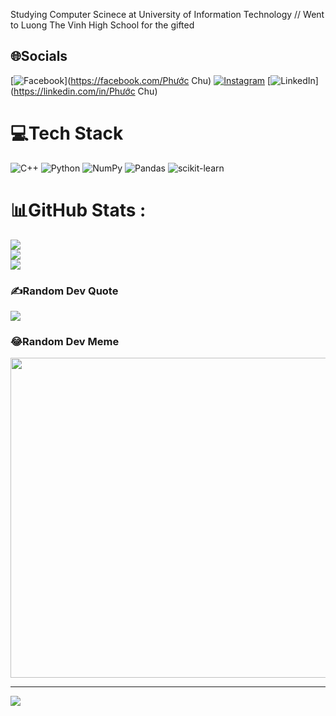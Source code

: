 Studying Computer Scinece at University of Information Technology
// Went to Luong The Vinh High School for the gifted


## 🌐Socials
[![Facebook](https://img.shields.io/badge/Facebook-%231877F2.svg?logo=Facebook&logoColor=white)](https://facebook.com/Phước Chu) [![Instagram](https://img.shields.io/badge/Instagram-%23E4405F.svg?logo=Instagram&logoColor=white)](https://instagram.com/cdhfuoc) [![LinkedIn](https://img.shields.io/badge/LinkedIn-%230077B5.svg?logo=linkedin&logoColor=white)](https://linkedin.com/in/Phước Chu) 

# 💻Tech Stack
![C++](https://img.shields.io/badge/c++-%2300599C.svg?style=for-the-badge&logo=c%2B%2B&logoColor=white) ![Python](https://img.shields.io/badge/python-3670A0?style=for-the-badge&logo=python&logoColor=ffdd54) ![NumPy](https://img.shields.io/badge/numpy-%23013243.svg?style=for-the-badge&logo=numpy&logoColor=white) ![Pandas](https://img.shields.io/badge/pandas-%23150458.svg?style=for-the-badge&logo=pandas&logoColor=white) ![scikit-learn](https://img.shields.io/badge/scikit--learn-%23F7931E.svg?style=for-the-badge&logo=scikit-learn&logoColor=white)
# 📊GitHub Stats :
![](https://github-readme-stats.vercel.app/api?username=fuocchu&theme=dark&hide_border=false&include_all_commits=false&count_private=false)<br/>
![](https://github-readme-streak-stats.herokuapp.com/?user=fuocchu&theme=dark&hide_border=false)<br/>
![](https://github-readme-stats.vercel.app/api/top-langs/?username=fuocchu&theme=dark&hide_border=false&include_all_commits=false&count_private=false&layout=compact)

### ✍️Random Dev Quote
![](https://quotes-github-readme.vercel.app/api?type=horizontal&theme=gruvbox)

### 😂Random Dev Meme
<img src="https://random-memer.herokuapp.com/" width="512px"/>

---
[![](https://visitcount.itsvg.in/api?id=fuocchu&icon=0&color=0)](https://visitcount.itsvg.in)
